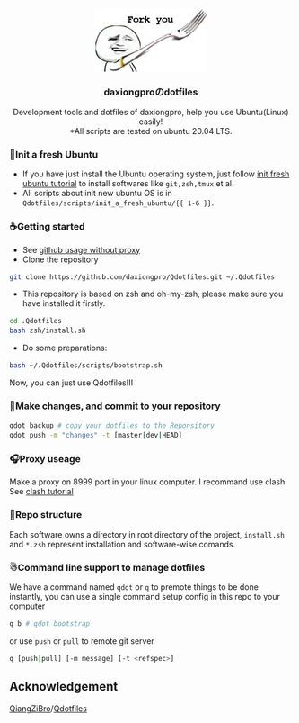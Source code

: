<div align="center">
	<img src="./image/README/fork.png" width = "200" alt="ubuntu logo" align=center />
	<p align="center">
	<h3 align="center">daxiongproのdotfiles</h3>
		<p align="center">
			Development tools and dotfiles of daxiongpro, help you use Ubuntu(Linux) easily!
		</br>
		*All scripts are tested on ubuntu 20.04 LTS.
		</p>
	</p>
</div>

### 🚀Init a fresh Ubuntu

* If you have just install the Ubuntu operating system, just follow [init fresh ubuntu tutorial](docs/init_fresh_ubuntu.md) to install softwares like `git,zsh,tmux` et al.
* All scripts about init new ubuntu OS is in `Qdotfiles/scripts/init_a_fresh_ubuntu/{{ 1-6 }}`.

### ☕Getting started

* See [github usage without proxy](docs/github.md)
* Clone the repository

```bash
git clone https://github.com/daxiongpro/Qdotfiles.git ~/.Qdotfiles
```

* This repository is based on zsh and oh-my-zsh, please make sure you have installed it firstly.

```bash
cd .Qdotfiles
bash zsh/install.sh
```

* Do some preparations:

```bash
bash ~/.Qdotfiles/scripts/bootstrap.sh
```

Now, you can just use Qdotfiles!!!

### 🍺Make changes, and commit to your repository

```bash
qdot backup # copy your dotfiles to the Reponsitory
qdot push -m "changes" -t [master|dev|HEAD]
```

### 🎧Proxy useage

Make a proxy on 8999 port in your linux computer. I recommand use clash. See [clash tutorial](docs/clash.md)

### 🎃Repo structure

Each software owns a directory in root directory of the project, `install.sh` and `*.zsh` represent installation and software-wise comands.

### ☃Command line support to manage dotfiles

We have a command named `qdot` or `q` to premote things to be done instantly, you can use a single command setup config in this repo to your computer

```bash
q b # qdot bootstrap
```

or use  `push`  or  `pull`  to remote git server

```bash
q [push|pull] [-m message] [-t <refspec>]
```

## Acknowledgement

[QiangZiBro](https://github.com/QiangZiBro)/[Qdotfiles](https://github.com/QiangZiBro/Qdotfiles)

